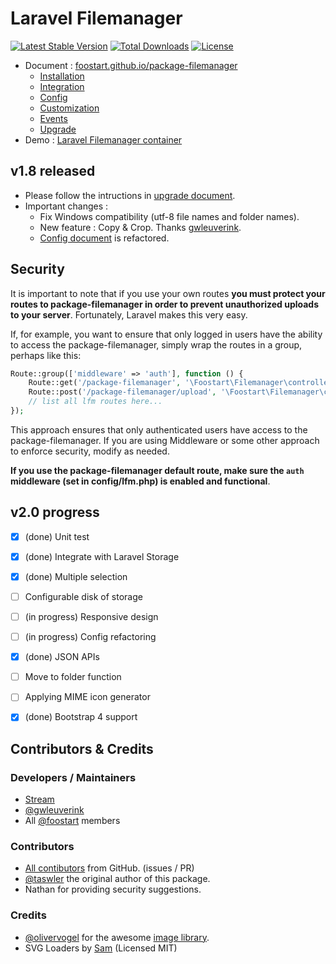 # Laravel Filemanager
[![Latest Stable Version](https://poser.pugx.org/foostart/package-filemanager/v/stable)](https://packagist.org/packages/foostart/package-filemanager)
[![Total Downloads](https://poser.pugx.org/foostart/package-filemanager/downloads)](https://packagist.org/packages/foostart/package-filemanager)
[![License](https://poser.pugx.org/foostart/package-filemanager/license)](https://packagist.org/packages/foostart/package-filemanager)

 * Document : [foostart.github.io/package-filemanager](http://foostart.github.io/package-filemanager/)
   * [Installation](http://foostart.github.io/package-filemanager/installation)
   * [Integration](http://foostart.github.io/package-filemanager/integration)
   * [Config](http://foostart.github.io/package-filemanager/config)
   * [Customization](http://foostart.github.io/package-filemanager/customization)
   * [Events](http://foostart.github.io/package-filemanager/events)
   * [Upgrade](http://foostart.github.io/package-filemanager/upgrade)
 * Demo : [Laravel Filemanager container](https://github.com/foostart/package-filemanager-example-5.3)

## v1.8 released
 * Please follow the intructions in [upgrade document](https://foostart.github.io/package-filemanager/upgrade).
 * Important changes :
   * Fix Windows compatibility (utf-8 file names and folder names).
   * New feature : Copy & Crop. Thanks [gwleuverink](https://github.com/gwleuverink).
   * [Config document](https://foostart.github.io/package-filemanager/config) is refactored.

## Security

It is important to note that if you use your own routes **you must protect your routes to package-filemanager in order to prevent unauthorized uploads to your server**. Fortunately, Laravel makes this very easy.

If, for example, you want to ensure that only logged in users have the ability to access the package-filemanager, simply wrap the routes in a group, perhaps like this:

```php
Route::group(['middleware' => 'auth'], function () {
    Route::get('/package-filemanager', '\Foostart\Filemanager\controllers\LfmController@show');
    Route::post('/package-filemanager/upload', '\Foostart\Filemanager\controllers\UploadController@upload');
    // list all lfm routes here...
});
```

This approach ensures that only authenticated users have access to the package-filemanager. If you are using Middleware or some other approach to enforce security, modify as needed.

**If you use the package-filemanager default route, make sure the `auth` middleware (set in config/lfm.php) is enabled and functional**.

## v2.0 progress
* [x] (done) Unit test
* [x] (done) Integrate with Laravel Storage
* [x] (done) Multiple selection
* [ ] Configurable disk of storage
* [ ] (in progress) Responsive design
* [ ] (in progress) Config refactoring
* [x] (done) JSON APIs
* [ ] Move to folder function
* [ ] Applying MIME icon generator
* [x] (done) Bootstrap 4 support


## Contributors & Credits

### Developers / Maintainers

 * [Stream](https://github.com/g0110280)
 * [@gwleuverink](https://github.com/gwleuverink)
 * All [@foostart](https://github.com/foostart) members

### Contributors

 * [All contibutors](https://github.com/foostart/package-filemanager/graphs/contributors) from GitHub. (issues / PR)
 * [@taswler](https://github.com/tsawler) the original author of this package.
 * Nathan for providing security suggestions.

### Credits

 * [@olivervogel](https://github.com/olivervogel) for the awesome [image library](https://github.com/Intervention/image).
 * SVG Loaders by [Sam](http://samherbert.net/svg-loaders/) (Licensed MIT)

